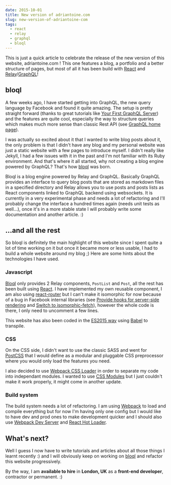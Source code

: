 ```yaml
---
date: 2015-10-01
title: New version of adriantoine.com
slug: new-version-of-adriantoine-com
tags:
  - react
  - relay
  - graphql
  - bloql
---
```


This is just a quick article to celebrate the release of the new version of this website, adriantoine.com ! This one features a blog, a portfolio and a better structure of pages, but most of all it has been build with [React](https://facebook.github.io/react/) and [Relay](https://facebook.github.io/relay/)/[GraphQL](http://graphql.org/)!

bloql
-----

A few weeks ago, I have started getting into GraphQL, the new query language by Facebook and found it quite amazing. The setup is pretty straight forward (thanks to great tutorials like [Your First GraphQL Server](https://medium.com/@clayallsopp/your-first-graphql-server-3c766ab4f0a2)) and the features are quite cool, especially the way to structure queries which makes much more sense than classic Rest API (see [GraphQL home page](http://graphql.org/)).

I was actually so excited about it that I wanted to write blog posts about it, the only problem is that I didn't have any blog and my personal website was just a static website with a few pages to introduce myself. I didn't really like Jekyll, I had a few issues with it in the past and I'm not familiar with its Ruby environment. And that's where it all started, why not creating a blog engine powered by GraphQL? That's how [bloql](https://github.com/adriantoine/bloql) was born.

Bloql is a blog engine powered by Relay and GraphQL. Basically GraphQL provides an interface to query blog posts that are stored as markdown files in a specified directory and Relay allows you to use posts and posts lists as React components linked to GraphQL backend using websockets. It is currently in a very experimental phase and needs a lot of refactoring and I'll probably change the interface a hundred times again (needs unit tests as well...), once it's in a more stable state I will probably write some documentation and another article. :)

...and all the rest
--------------------

So bloql is definitely the main highlight of this website since I spent quite a lot of time working on it but once it became more or less usable, I had to build a whole website around my blog ;) Here are some hints about the technologies I have used.

### Javascript
[Bloql](https://github.com/adriantoine/bloql) only provides 2 Relay components, `PostList` and `Post`, all the rest has been built using [React](https://facebook.github.io/react/). I have implemented my own reusable component, I am also using [react-router](https://github.com/rackt/react-router) but I can't make it isomorphic for now because of a bug in Facebook internal libraries (see [Provide hooks for server-side rendering](https://github.com/facebook/relay/issues/136#issuecomment-142681224) and [Switch to isomorphic-fetch](https://github.com/facebook/fbjs/pull/61)), however the whole code is there, I only need to uncomment a few lines.

This website has also been coded in the [ES2015 way](https://babeljs.io/docs/learn-es2015/) using [Babel](https://babeljs.io/) to transpile.

### CSS
On the CSS side, I didn't want to use the classic SASS and went for [PostCSS](https://github.com/postcss/postcss) that I would define as a modular and pluggable CSS preprocessor where you would only load the features you need.

I also decided to use [Webpack CSS Loader](https://github.com/webpack/css-loader) in order to separate my code into independant modules. I wanted to use [CSS Modules](https://github.com/css-modules/css-modules) but I just couldn't make it work properly, it might come in another update.

### Build system
The build system needs a lot of refactoring. I am using [Webpack](https://webpack.github.io/) to load and compile everything but for now I'm having only one config but I would like to have dev and prod ones to make development quicker and I should also use [Webpack Dev Server](https://webpack.github.io/docs/webpack-dev-server.html) and [React Hot Loader](https://github.com/gaearon/react-hot-loader).

What's next?
------------
Well I guess I now have to write tutorials and articles about all those things I learnt recently :) and I will obviously keep on working on [bloql](https://github.com/adriantoine/bloql) and refactor this website progressively.

By the way, I am **available to hire** in **London, UK** as a **front-end developer**, contractor or permanent. :)
